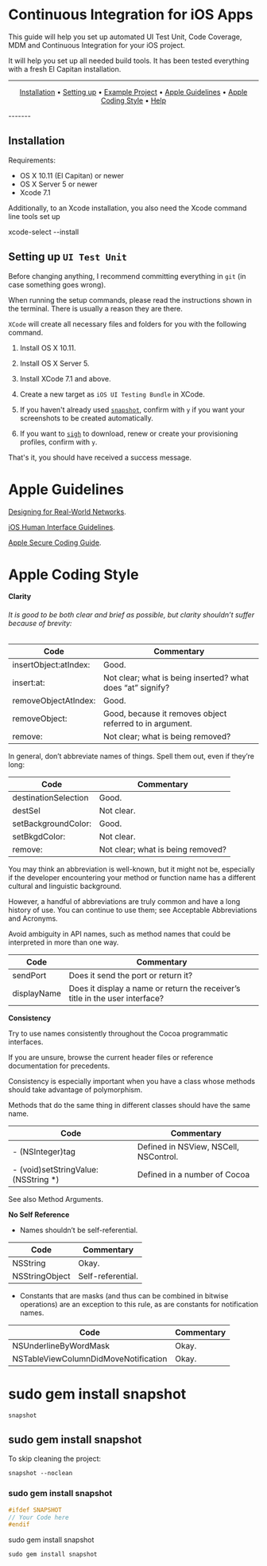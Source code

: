 Continuous Integration for iOS Apps
============

This guide will help you set up automated UI Test Unit, Code Coverage, MDM and Continuous Integration for your iOS project. 

It will help you set up all needed build tools. It has been tested everything with a fresh El Capitan installation.

-------
<p align="center">
<a href="#installation">Installation</a> &bull; 
<a href="#setting-up-fastlane">Setting up</a> &bull; 
<a href="#example-project">Example Project</a> &bull; 
<a href="#Apple-Guidelines">Apple Guidelines</a> &bull; 
<a href="#Apple-Coding-Style">Apple Coding Style</a> &bull; 
<a href="#help">Help</a>
</p>
-------

## Installation

Requirements:

- OS X 10.11 (El Capitan) or newer
- OS X Server 5 or newer
- Xcode 7.1

Additionally, to an Xcode installation, you also need the Xcode command line tools set up

xcode-select --install


## Setting up `UI Test Unit`

Before changing anything, I recommend committing everything in `git` (in case something goes wrong).

When running the setup commands, please read the instructions shown in the terminal. There is usually a reason they are there.

`XCode` will create all necessary files and folders for you with the following command.

1. Install OS X 10.11.
1. Install OS X Server 5.
1. Install XCode 7.1 and above.
1. Create a new target as `iOS UI Testing Bundle` in XCode.

1. If you haven't already used [`snapshot`](https://github.com/KrauseFx/snapshot), confirm with `y` if you want your screenshots to be created automatically.
1. If you want to [`sigh`](https://github.com/KrauseFx/sigh) to download, renew or create your provisioning profiles, confirm with `y`.

That's it, you should have received a success message. 


# Apple Guidelines

[Designing for Real-World Networks](https://developer.apple.com/library/ios/documentation/NetworkingInternetWeb/Conceptual/NetworkingOverview/WhyNetworkingIsHard/WhyNetworkingIsHard.html).

[iOS Human Interface Guidelines](https://developer.apple.com/library/ios/documentation/UserExperience/Conceptual/MobileHIG/index.html#//apple_ref/doc/uid/TP40006556).

[Apple Secure Coding Guide](https://developer.apple.com/library/ios/documentation/Security/Conceptual/SecureCodingGuide/Introduction.html#//apple_ref/doc/uid/TP40002415).




# Apple Coding Style

**Clarity**

###### It is good to be both clear and brief as possible, but clarity shouldn’t suffer because of brevity:

Code | Commentary
------------ |-----
insertObject:atIndex: | Good.
insert:at: | Not clear; what is being inserted? what does “at” signify?
removeObjectAtIndex: | Good.
removeObject: | Good, because it removes object referred to in argument.
remove: | Not clear; what is being removed?


In general, don’t abbreviate names of things. Spell them out, even if they’re long:

Code | Commentary
------------ |-----
destinationSelection | Good.
destSel | Not clear.
setBackgroundColor: | Good.
setBkgdColor: | Not clear.
remove: | Not clear; what is being removed?


You may think an abbreviation is well-known, but it might not be, especially if the developer encountering your method or function name has a different cultural and linguistic background.

However, a handful of abbreviations are truly common and have a long history of use. You can continue to use them; see Acceptable Abbreviations and Acronyms.

Avoid ambiguity in API names, such as method names that could be interpreted in more than one way.

Code | Commentary
------------ |-----
sendPort | Does it send the port or return it?
displayName | Does it display a name or return the receiver’s title in the user interface?


**Consistency**

Try to use names consistently throughout the Cocoa programmatic interfaces. 

If you are unsure, browse the current header files or reference documentation for precedents.

Consistency is especially important when you have a class whose methods should take advantage of polymorphism. 

Methods that do the same thing in different classes should have the same name.


Code | Commentary
------------ |-----
- (NSInteger)tag | Defined in NSView, NSCell, NSControl.
- (void)setStringValue:(NSString *)| Defined in a number of Cocoa 

See also Method Arguments.

**No Self Reference**

- Names shouldn’t be self-referential.

Code | Commentary
------------ |-----
NSString | Okay.
NSStringObject | Self-referential.


- Constants that are masks (and thus can be combined in bitwise operations) are an exception to this rule, as are constants for notification names.


Code | Commentary
------------ |-----
NSUnderlineByWordMask | Okay.
NSTableViewColumnDidMoveNotification | Okay.


# sudo gem install snapshot

```
snapshot
```

## sudo gem install snapshot

To skip cleaning the project:
```
snapshot --noclean
```


### sudo gem install snapshot
```objective-c
#ifdef SNAPSHOT
// Your Code here
#endif
```

sudo gem install snapshot

    sudo gem install snapshot